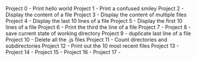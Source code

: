Project 0 - Print hello world
Project 1 - Print a confused smiley
Project 2 - Display the content of a file
Project 3 - Display the content of multiple files
Project 4 - Display the last 10 lines of a file
Project 5 - Display the first 10 lines of a file 
Project 6 - Print the third the line of a file
Project 7 -
Project 8 - save current state of working directory
Project 9 - duplicate last line of a file
Project 10 - Delete all the .js files
Project 11 - Count directories and subdirectories
Project 12 - Print out the 10 most recent files
Project 13 -
Project 14 -
Project 15 -
Project 16 -
Project 17 -

